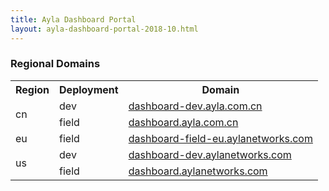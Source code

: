 ```yaml
---
title: Ayla Dashboard Portal
layout: ayla-dashboard-portal-2018-10.html
---
```


### Regional Domains

<div class="table-responsive-md">
<table>
<tr>
<th>Region</th>
<th>Deployment</th>
<th>Domain</th>
</tr>
<tr>
<td rowspan="2">cn</td>
<td>dev</td>
<td><a href="https://dashboard-dev.ayla.com.cn" target="_blank">dashboard-dev.ayla.com.cn</a></td>
</tr>
<tr>
<td>field</td>
<td><a href="https://dashboard.ayla.com.cn" target="_blank">dashboard.ayla.com.cn</a></td>
</tr>
<tr>
<td>eu</td>
<td>field</td>
<td><a href="https://dashboard-field-eu.aylanetworks.com" target="_blank">dashboard-field-eu.aylanetworks.com</a></td>
</tr>
<tr>
<td rowspan="2">us</td>
<td>dev</td>
<td><a href="https://dashboard-dev.aylanetworks.com" target="_blank">dashboard-dev.aylanetworks.com</a></td>
</tr>
<tr>
<td>field</td>
<td><a href="https://dashboard.aylanetworks.com" target="_blank">dashboard.aylanetworks.com</a></td>
</tr>
</table>
</div>